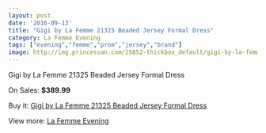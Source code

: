 ```yaml
---
layout: post
date: '2016-09-13'
title: "Gigi by La Femme 21325 Beaded Jersey Formal Dress"
category: La Femme Evening
tags: ["evening","femme","prom","jersey","brand"]
image: http://img.princessan.com/25852-thickbox_default/gigi-by-la-femme-21325-beaded-jersey-formal-dress.jpg
---
```

Gigi by La Femme 21325 Beaded Jersey Formal Dress

On Sales: **$389.99**
<a href="https://www.princessan.com/en/la-femme-evening/11903-gigi-by-la-femme-21325-beaded-jersey-formal-dress.html"><amp-img layout="responsive" width="600" height="600" src="//img.princessan.com/25852-thickbox_default/gigi-by-la-femme-21325-beaded-jersey-formal-dress.jpg" alt="Gigi by La Femme 21325 Beaded Jersey Formal Dress 0" /></a>
<a href="https://www.princessan.com/en/la-femme-evening/11903-gigi-by-la-femme-21325-beaded-jersey-formal-dress.html"><amp-img layout="responsive" width="600" height="600" src="//img.princessan.com/25853-thickbox_default/gigi-by-la-femme-21325-beaded-jersey-formal-dress.jpg" alt="Gigi by La Femme 21325 Beaded Jersey Formal Dress 1" /></a>

Buy it: [Gigi by La Femme 21325 Beaded Jersey Formal Dress](https://www.princessan.com/en/la-femme-evening/11903-gigi-by-la-femme-21325-beaded-jersey-formal-dress.html "Gigi by La Femme 21325 Beaded Jersey Formal Dress")

View more: [La Femme Evening](https://www.princessan.com/en/29-la-femme-evening "La Femme Evening")